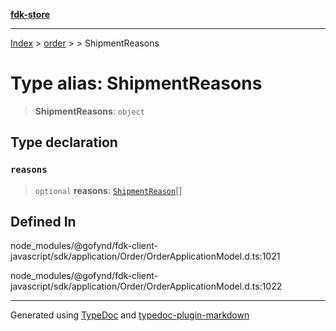 [**fdk-store**](../../../README.md)
***

[Index](../../../API.md) > [order](../../README.md) > [<internal>](../README.md) > ShipmentReasons

# Type alias: ShipmentReasons

> **ShipmentReasons**: `object`

## Type declaration

### `reasons`

> `optional` **reasons**: [`ShipmentReason`](type-alias.ShipmentReason.md)[]

## Defined In

node\_modules/@gofynd/fdk-client-javascript/sdk/application/Order/OrderApplicationModel.d.ts:1021

node\_modules/@gofynd/fdk-client-javascript/sdk/application/Order/OrderApplicationModel.d.ts:1022

***
Generated using [TypeDoc](https://typedoc.org/) and [typedoc-plugin-markdown](https://www.npmjs.com/package/typedoc-plugin-markdown)
